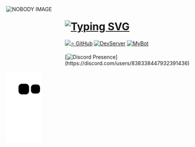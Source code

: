 

<img width="150" height="150" align="left" style="float: left; margin: 0 10px 0 0;" alt="NOBODY IMAGE" src="https://imgur.com/a/Yer5Aaq">  

# [![Typing SVG](https://readme-typing-svg.herokuapp.com?font=Fira+Code&weight=900&size=41&pause=1000&color=F7E50E&width=450&height=70&lines=Hey!+I'm+NoBody!+;Welcome+To+My+GitHub)](https://git.io/typing-svg) 

[![⭐ GitHub](https://img.shields.io/github/stars/NoBody-UU?style=social)](https://github.com/stars/NoBody-UU)
[![DevServer](https://discordapp.com/api/guilds/644672989014523940/widget.png?style=shield)](https://discord.gg/FMbXwGPJGm)
[![MyBot](https://badgen.net/badge/icon/MyBot/yellow?icon=dependabot&label)](https://dsc.gg/cuchus)


[![Discord Presence](https://lanyard-profile-readme.vercel.app/api/838338447932391436?theme=dark&bg=809ecf&animated=false&hideDiscrim=true&borderRadius=30px&idleMessage=Probably%20doing%20something%20else...)](https://discord.com/users/838338447932391436)

  ![Snake animation](https://github.com/rafaballerini/rafaballerini/blob/output/github-contribution-grid-snake.svg)

</div>

